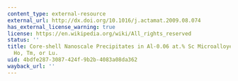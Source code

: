 ```yaml
---
content_type: external-resource
external_url: http://dx.doi.org/10.1016/j.actamat.2009.08.074
has_external_license_warning: true
license: https://en.wikipedia.org/wiki/All_rights_reserved
status: ''
title: Core-shell Nanoscale Precipitates in Al-0.06 at.% Sc Microalloyed with Tb,
  Ho, Tm, or Lu.
uid: 4bdfe287-3087-424f-9b2b-4083a08da362
wayback_url: ''
---
```

